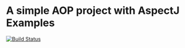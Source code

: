 # A simple AOP project with AspectJ Examples

[![Build Status](https://secure.travis-ci.org/ffbit/aop-with-aspectj-examples.png)](http://travis-ci.org/ffbit/aop-with-aspectj-examples)
